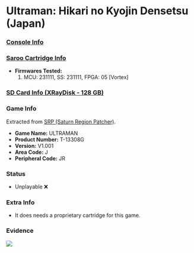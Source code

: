 # Ultraman: Hikari no Kyojin Densetsu (Japan)

### [Console Info](../../../../../Info/Consoles/VA13/README.md)

### [Saroo Cartridge Info](../../../../../Info/Cartridges/RetroGameParadiseStore/1.32F/README.md)

- <b>Firmwares Tested:</b>
  1. MCU: 231111, SS: 231111, FPGA: 05 [Vortex]

### [SD Card Info (XRayDisk - 128 GB)](../../../../../Info/SdCards/XRayDisk/128GB/fat32/README.md)

### Game Info

Extracted from [SRP (Saturn Region Patcher)](https://segaxtreme.net/resources/saturn-region-patcher.81/download).

- <b>Game Name:</b> ULTRAMAN
- <b>Product Number:</b> T-13308G
- <b>Version:</b> V1.001
- <b>Area Code:</b> J
- <b>Peripheral Code:</b> JR

### Status

- Unplayable :x:

### Extra Info

- It does needs a proprietary cartridge for this game.

### Evidence

[![](https://img.youtube.com/vi/F_Bb8c6Kxu4/0.jpg)](https://www.youtube.com/watch?v=F_Bb8c6Kxu4)
